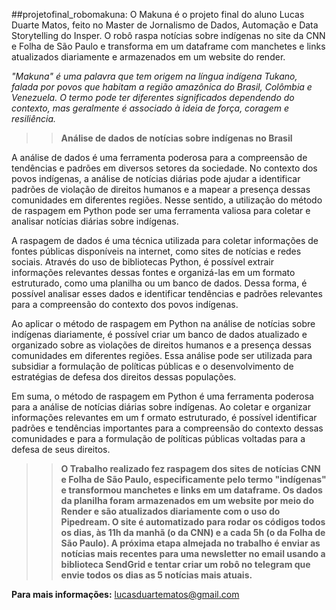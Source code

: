 ##projetofinal_robomakuna:
O Makuna é o projeto final do aluno Lucas Duarte Matos, feito no Master de Jornalismo de Dados, Automação e Data Storytelling do Insper. O robô raspa notícias sobre indígenas no site da CNN e Folha de São Paulo e transforma em um dataframe com manchetes e links atualizados diariamente e armazenados em um website do render.

*"Makuna" é uma palavra que tem origem na língua indígena Tukano, falada por povos que habitam a região amazônica do Brasil, Colômbia e Venezuela. O termo pode ter diferentes significados dependendo do contexto, mas geralmente é associado à ideia de força, coragem e resiliência.*


>> **Análise de dados de notícias sobre indígenas no Brasil**

A análise de dados é uma ferramenta poderosa para a compreensão de tendências e padrões em diversos setores da sociedade. 
No contexto dos povos indígenas, a análise de notícias diárias pode ajudar a identificar padrões de violação de direitos humanos e a mapear a presença dessas comunidades 
em diferentes regiões. Nesse sentido, a utilização do método de raspagem em Python pode ser uma ferramenta valiosa para coletar e analisar notícias diárias sobre 
indígenas.

A raspagem de dados é uma técnica utilizada para coletar informações de fontes públicas disponíveis na internet, como sites de notícias e redes sociais. 
Através do uso de bibliotecas Python, é possível extrair informações relevantes dessas fontes e organizá-las em um formato estruturado, como uma planilha ou um banco de 
dados. Dessa forma, é possível analisar esses dados e identificar tendências e padrões relevantes para a compreensão do contexto dos povos indígenas.

Ao aplicar o método de raspagem em Python na análise de notícias sobre indígenas diariamente, é possível criar um banco de dados atualizado e organizado sobre as violações
de direitos humanos e a presença dessas comunidades em diferentes regiões. Essa análise pode ser utilizada para subsidiar a formulação de políticas públicas e o 
desenvolvimento de estratégias de defesa dos direitos dessas populações.

Em suma, o método de raspagem em Python é uma ferramenta poderosa para a análise de notícias diárias sobre indígenas. Ao coletar e organizar informações relevantes em um f
ormato estruturado, é possível identificar padrões e tendências importantes para a compreensão do contexto dessas comunidades e para a formulação de políticas públicas 
voltadas para a defesa de seus direitos.

>> **O Trabalho realizado fez raspagem dos sites de notícias CNN e Folha de São Paulo, especificamente pelo termo "indígenas" e transformou manchetes e links em um dataframe.
Os dados da planilha foram armazenados em um website por meio do Render e são atualizados diariamente com o uso do Pipedream. O site é automatizado para rodar os códigos 
todos os dias, às 11h da manhã (o da CNN) e a cada 5h (o da Folha de São Paulo). A próxima etapa almejada no trabalho é enviar as notícias mais recentes para uma newsletter no email usando a biblioteca SendGrid e tentar criar um robô no telegram que
envie todos os dias as 5 notícias mais atuais.** 

**Para mais informações:** lucasduartematos@gmail.com
